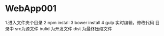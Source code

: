 # WebApp001
1.进入文件夹个目录
2 npm install
3 bower install
4 gulp
实时编辑，修改代码
目录中
src为源文件
bulid 为开发文件
dist 为最终压缩文件